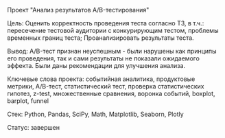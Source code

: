  Проект "Анализ результатов A/B-тестирования"

Цель: Оценить корректность проведения теста согласно ТЗ, в т.ч.: пересечение тестовой аудитории с конкурирующим тестом, проблемы временных границ теста; Проанализировать результаты теста.

Вывод: A/B-тест признан неуспешным - были нарушены как принципы его проведения, так и сами результаты не показали ожидаемого эффекта. Были даны рекомендации для улучшения анализа.

Ключевые слова проекта: событийная аналитика, продуктовые метрики, A/B-тест, статистический тест, проверка статистических гипотез, z-test, множественные сравнения, воронка событий, boxplot, barplot, funnel

Стек: Python, Pandas, SciPy, Math, Matplotlib, Seaborn, Plotly

Статус: завершен

